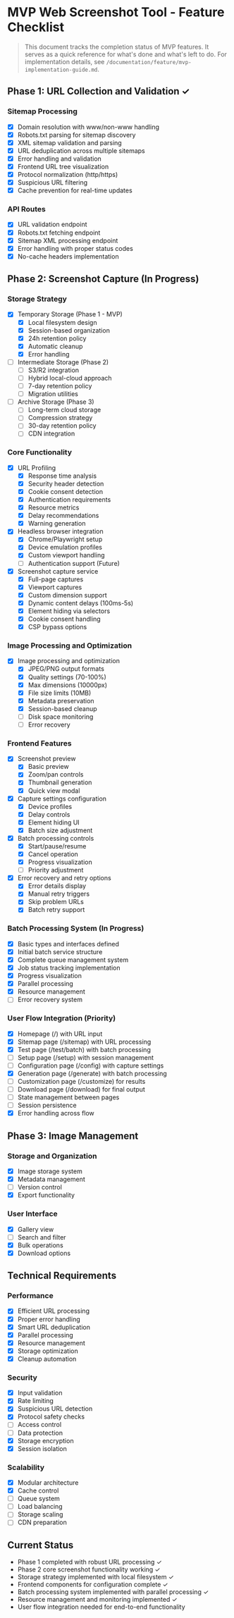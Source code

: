 # MVP Web Screenshot Tool - Feature Checklist

> This document tracks the completion status of MVP features. It serves as a quick reference for what's done and what's left to do. For implementation details, see `/documentation/feature/mvp-implementation-guide.md`.

## Phase 1: URL Collection and Validation ✓

### Sitemap Processing
- [x] Domain resolution with www/non-www handling
- [x] Robots.txt parsing for sitemap discovery
- [x] XML sitemap validation and parsing
- [x] URL deduplication across multiple sitemaps
- [x] Error handling and validation
- [x] Frontend URL tree visualization
- [x] Protocol normalization (http/https)
- [x] Suspicious URL filtering
- [x] Cache prevention for real-time updates

### API Routes
- [x] URL validation endpoint
- [x] Robots.txt fetching endpoint
- [x] Sitemap XML processing endpoint
- [x] Error handling with proper status codes
- [x] No-cache headers implementation

## Phase 2: Screenshot Capture (In Progress)

### Storage Strategy
- [x] Temporary Storage (Phase 1 - MVP)
  - [x] Local filesystem design
  - [x] Session-based organization
  - [x] 24h retention policy
  - [x] Automatic cleanup
  - [x] Error handling
- [ ] Intermediate Storage (Phase 2)
  - [ ] S3/R2 integration
  - [ ] Hybrid local-cloud approach
  - [ ] 7-day retention policy
  - [ ] Migration utilities
- [ ] Archive Storage (Phase 3)
  - [ ] Long-term cloud storage
  - [ ] Compression strategy
  - [ ] 30-day retention policy
  - [ ] CDN integration

### Core Functionality
- [x] URL Profiling
  - [x] Response time analysis
  - [x] Security header detection
  - [x] Cookie consent detection
  - [x] Authentication requirements
  - [x] Resource metrics
  - [x] Delay recommendations
  - [x] Warning generation
- [x] Headless browser integration
  - [x] Chrome/Playwright setup
  - [x] Device emulation profiles
  - [x] Custom viewport handling
  - [ ] Authentication support (Future)
- [x] Screenshot capture service
  - [x] Full-page captures
  - [x] Viewport captures
  - [x] Custom dimension support
  - [x] Dynamic content delays (100ms-5s)
  - [x] Element hiding via selectors
  - [x] Cookie consent handling
  - [x] CSP bypass options

### Image Processing and Optimization
- [x] Image processing and optimization
  - [x] JPEG/PNG output formats
  - [x] Quality settings (70-100%)
  - [x] Max dimensions (10000px)
  - [x] File size limits (10MB)
  - [x] Metadata preservation
  - [x] Session-based cleanup
  - [ ] Disk space monitoring
  - [ ] Error recovery

### Frontend Features
- [x] Screenshot preview
  - [x] Basic preview
  - [x] Zoom/pan controls
  - [x] Thumbnail generation
  - [x] Quick view modal
- [x] Capture settings configuration
  - [x] Device profiles
  - [x] Delay controls
  - [x] Element hiding UI
  - [x] Batch size adjustment
- [x] Batch processing controls
  - [x] Start/pause/resume
  - [x] Cancel operation
  - [x] Progress visualization
  - [ ] Priority adjustment
- [x] Error recovery and retry options
  - [x] Error details display
  - [x] Manual retry triggers
  - [x] Skip problem URLs
  - [x] Batch retry support

### Batch Processing System (In Progress)
- [x] Basic types and interfaces defined
- [x] Initial batch service structure
- [x] Complete queue management system
- [x] Job status tracking implementation
- [x] Progress visualization
- [x] Parallel processing
- [x] Resource management
- [ ] Error recovery system

### User Flow Integration (Priority)
- [x] Homepage (/) with URL input
- [x] Sitemap page (/sitemap) with URL processing
- [x] Test page (/test/batch) with batch processing
- [ ] Setup page (/setup) with session management
- [ ] Configuration page (/config) with capture settings
- [x] Generation page (/generate) with batch processing
- [ ] Customization page (/customize) for results
- [ ] Download page (/download) for final output
- [ ] State management between pages
- [ ] Session persistence
- [x] Error handling across flow

## Phase 3: Image Management

### Storage and Organization
- [x] Image storage system
- [x] Metadata management
- [ ] Version control
- [x] Export functionality

### User Interface
- [x] Gallery view
- [ ] Search and filter
- [x] Bulk operations
- [x] Download options

## Technical Requirements

### Performance
- [x] Efficient URL processing
- [x] Proper error handling
- [x] Smart URL deduplication
- [x] Parallel processing
- [x] Resource management
- [x] Storage optimization
- [x] Cleanup automation

### Security
- [x] Input validation
- [x] Rate limiting
- [x] Suspicious URL detection
- [x] Protocol safety checks
- [ ] Access control
- [ ] Data protection
- [x] Storage encryption
- [x] Session isolation

### Scalability
- [x] Modular architecture
- [x] Cache control
- [ ] Queue system
- [ ] Load balancing
- [ ] Storage scaling
- [ ] CDN preparation

## Current Status
- Phase 1 completed with robust URL processing ✓
- Phase 2 core screenshot functionality working ✓
- Storage strategy implemented with local filesystem ✓
- Frontend components for configuration complete ✓
- Batch processing system implemented with parallel processing ✓
- Resource management and monitoring implemented ✓
- User flow integration needed for end-to-end functionality